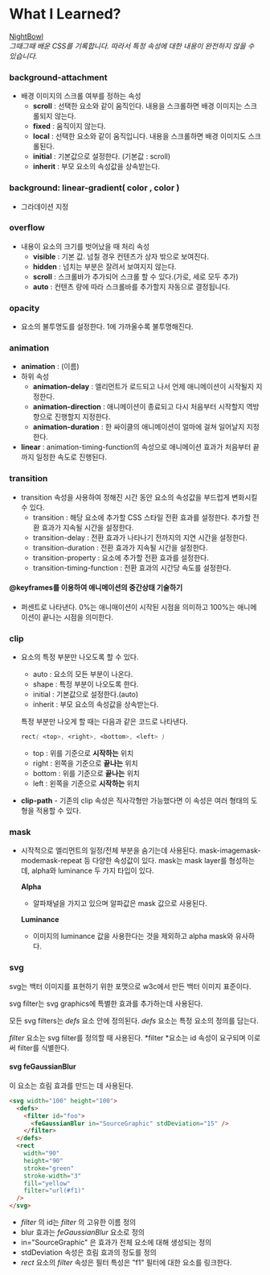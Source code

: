 # What I Learned?

[NightBowl](https://bgj0127.github.io/HTML-CSS/CSS/Night/index.html)  
_그때그때 배운 CSS를 기록합니다. 따라서 특정 속성에 대한 내용이 완전하지 않을 수 있습니다._

### background-attachment

- 배경 이미지의 스크롤 여부를 정하는 속성
  - **scroll** : 선택한 요소와 같이 움직인다. 내용을 스크롤하면 배경 이미지는 스크롤되지 않는다.
  - **fixed** : 움직이지 않는다.
  - **local** : 선택한 요소와 같이 움직입니다. 내용을 스크롤하면 배경 이미지도 스크롤된다.
  - **initial** : 기본값으로 설정한다. (기본값 : scroll)
  - **inherit** : 부모 요소의 속성값을 상속받는다.

### background: linear-gradient( color , color )

- 그라데이션 지정

### overflow

- 내용이 요소의 크기를 벗어났을 때 처리 속성
  - **visible** : 기본 값. 넘칠 경우 컨텐츠가 상자 밖으로 보여진다.
  - **hidden** : 넘치는 부분은 잘려서 보여지지 않는다.
  - **scroll** : 스크롤바가 추가되어 스크롤 할 수 있다.(가로, 세로 모두 추가)
  - **auto** : 컨텐츠 량에 따라 스크롤바를 추가할지 자동으로 결정됩니다.

### opacity

- 요소의 불투명도를 설정한다. 1에 가까울수록 불투명해진다.

### animation

- **animation** : (이름)
- 하위 속성
  - **animation-delay** : 엘리먼트가 로드되고 나서 언제 애니메이션이 시작될지 지정한다.
  - **animation-direction** : 애니메이션이 종료되고 다시 처음부터 시작할지 역방향으로 진행할지 지정한다.
  - **animation-duration** : 한 싸이클의 애니메이션이 얼마에 걸쳐 일어날지 지정한다.
- **linear** : animation-timing-function의 속성으로 애니메이션 효과가 처음부터 끝까지 일정한 속도로 진행된다.

### transition

- transition 속성을 사용하여 정해진 시간 동안 요소의 속성값을 부드럽게 변화시킬 수 있다.
  - transition : 해당 요소에 추가할 CSS 스타일 전환 효과를 설정한다. 추가할 전환 효과가 지속될 시간을 설정한다.
  - transition-delay : 전환 효과가 나타나기 전까지의 지연 시간을 설정한다.
  - transition-duration : 전환 효과가 지속될 시간을 설정한다.
  - transition-property : 요소에 추가할 전환 효과를 설정한다.
  - transition-timing-function : 전환 효과의 시간당 속도를 설정한다.

#### @keyframes를 이용하여 애니메이션의 중간상태 기술하기

- 퍼센트로 나타낸다. 0%는 애니매이션이 시작된 시점을 의미하고 100%는 애니메이션이 끝나는 시점을 의미한다.

### clip

- 요소의 특정 부분만 나오도록 할 수 있다.

  - auto : 요소의 모든 부분이 나온다.
  - shape : 특정 부분이 나오도록 한다.
  - initial : 기본값으로 설정한다.(auto)
  - inherit : 부모 요소의 속성값을 상속받는다.

  특정 부분만 나오게 할 때는 다음과 같은 코드로 나타낸다.

  ```css
  rect( <top>, <right>, <bottom>, <left> )
  ```

  - top : 위를 기준으로 **시작하는** 위치
  - right : 왼쪽을 기준으로 **끝나는** 위치
  - bottom : 위를 기준으로 **끝나는** 위치
  - left : 왼쪽을 기준으로 **시작하는** 위치

- **clip-path** - 기존의 clip 속성은 직사각형만 가능했다면 이 속성은 여러 형태의 도형을 적용할 수 있다.

### mask

- 시작적으로 엘리먼트의 일정/전체 부분을 숨기는데 사용된다. mask-imagemask-modemask-repeat 등 다양한 속성값이 있다. mask는 mask layer를 형성하는데, alpha와 luminance 두 가지 타입이 있다.

  **Alpha**

  - 알파채널을 가지고 있으며 알파값은 mask 값으로 사용된다.

  **Luminance**

  - 이미지의 luminance 값을 사용한다는 것을 제외하고 alpha mask와 유사하다.

### svg

svg는 백터 이미지를 표현하기 위한 포맷으로 w3c에서 만든 백터 이미지 표준이다.

svg filter는 svg graphics에 특별한 효과를 추가하는데 사용된다.

모든 svg filters는 _defs_ 요소 안에 정의된다. _defs_ 요소는 특정 요소의 정의를 담는다.

*filter* 요소는 svg filter를 정의할 때 사용된다. *filter *요소는 id 속성이 요구되며 이로써 filter를 식별한다.

#### svg **feGaussianBlur**

이 요소는 흐림 효과를 만드는 데 사용된다.

```html
<svg width="100" height="100">
  <defs>
    <filter id="foo">
      <feGaussianBlur in="SourceGraphic" stdDeviation="15" />
    </filter>
  </defs>
  <rect
    width="90"
    height="90"
    stroke="green"
    stroke-width="3"
    fill="yellow"
    filter="url(#f1)"
  />
</svg>
```

- _filter_ 의 id는 _filter_ 의 고유한 이름 정의
- blur 효과는 _feGaussianBlur_ 요소로 정의
- in="SourceGraphic" 은 효과가 전체 요소에 대해 생성되는 정의
- stdDeviation 속성은 흐림 효과의 정도를 정의
- _rect_ 요소의 _filter_ 속성은 필터 특성은 "f1" 필터에 대한 요소를 링크한다.
